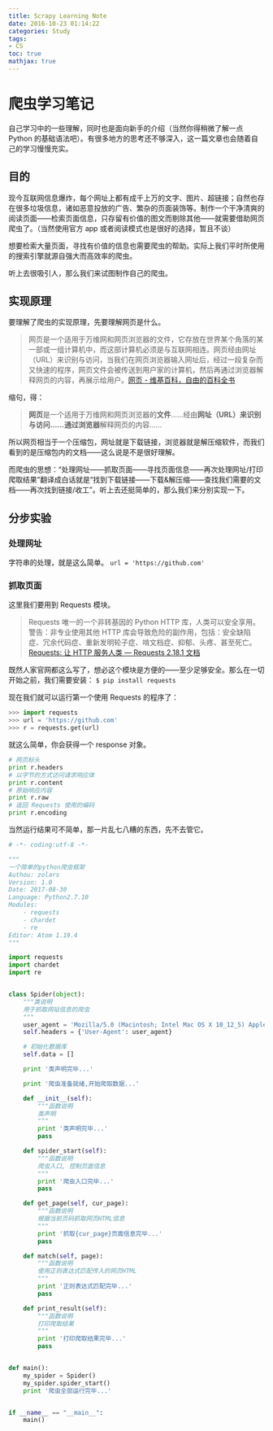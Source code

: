 ```yaml
---
title: Scrapy Learning Note
date: 2016-10-23 01:14:22
categories: Study
tags:
- CS
toc: true
mathjax: true
---
```


# 爬虫学习笔记
自己学习中的一些理解，同时也是面向新手的介绍（当然你得稍微了解一点 Python 的基础语法吧）。有很多地方的思考还不够深入，这一篇文章也会随着自己的学习慢慢充实。

<!--more-->

## 目的
现今互联网信息爆炸，每个网址上都有成千上万的文字、图片、超链接；自然也存在很多垃圾信息，诸如恶意投放的广告、繁杂的页面装饰等。制作一个干净清爽的阅读页面——检索页面信息，只存留有价值的图文而剔除其他——就需要借助网页爬虫了。（当然使用官方 app 或者阅读模式也是很好的选择，暂且不谈）

想要检索大量页面，寻找有价值的信息也需要爬虫的帮助。实际上我们平时所使用的搜索引擎就源自强大而高效率的爬虫。

听上去很吸引人，那么我们来试图制作自己的爬虫。

## 实现原理
要理解了爬虫的实现原理，先要理解网页是什么。

> 网页是一个适用于万维网和网页浏览器的文件，它存放在世界某个角落的某一部或一组计算机中，而这部计算机必须是与互联网相连。网页经由网址（URL）来识别与访问，当我们在网页浏览器输入网址后，经过一段复杂而又快速的程序，网页文件会被传送到用户家的计算机，然后再通过浏览器解释网页的内容，再展示给用户。[网页 - 维基百科，自由的百科全书](https://zh.wikipedia.org/wiki/%E7%B6%B2%E9%A0%81)  

缩句，得：

> **网页**是一个适用于万维网和网页浏览器的**文件**……经由**网址（URL）**来识别与访问……通过**浏览器**解释网页的内容……  

所以网页相当于一个压缩包，网址就是下载链接，浏览器就是解压缩软件，而我们看到的是压缩包内的文档——这么说是不是很好理解。

而爬虫的思想：“处理网址——抓取页面——寻找页面信息——再次处理网址/打印爬取结果”翻译成白话就是“找到下载链接——下载&解压缩——查找我们需要的文档——再次找到链接/收工”。听上去还挺简单的，那么我们来分别实现一下。

## 分步实验
### 处理网址
字符串的处理，就是这么简单。
`url = 'https://github.com'`

### 抓取页面
这里我们要用到 Requests 模块。

> Requests 唯一的一个非转基因的 Python HTTP 库，人类可以安全享用。  
> 警告：非专业使用其他 HTTP 库会导致危险的副作用，包括：安全缺陷症、冗余代码症、重新发明轮子症、啃文档症、抑郁、头疼、甚至死亡。[Requests: 让 HTTP 服务人类 — Requests 2.18.1 文档](http://cn.python-requests.org/zh_CN/latest/)  

既然人家官网都这么写了，想必这个模块是方便的——至少足够安全。那么在一切开始之前，我们需要安装：
`$ pip install requests`

现在我们就可以运行第一个使用 Requests 的程序了：
```python
>>> import requests
>>> url = 'https://github.com'
>>> r = requests.get(url)
```
就这么简单，你会获得一个 response 对象。

```python
# 网页标头
print r.headers
# 以字节的方式访问请求响应体
print r.content
# 原始响应内容
print r.raw
# 返回 Requests 使用的编码
print r.encoding
```

当然运行结果可不简单，那一片乱七八糟的东西，先不去管它。




```python
# -*- coding:utf-8 -*-

"""
一个简单的python爬虫框架
Authou: zolars
Version: 1.0
Date: 2017-08-30
Language: Python2.7.10
Modules:
    - requests
    - chardet
    - re
Editor: Atom 1.19.4
"""

import requests
import chardet
import re


class Spider(object):
    """类说明
    用于抓取网站信息的爬虫
    """
    user_agent = 'Mozilla/5.0 (Macintosh; Intel Mac OS X 10_12_5) AppleWebKit/537.36 (KHTML, like Gecko) Chrome/60.0.3112.113 Safari/537.36'
    self.headers = {'User-Agent': user_agent}

    # 初始化数据库
    self.data = []

    print '类声明完毕...'

    print '爬虫准备就绪,开始爬取数据...'

    def __init__(self):
        """函数说明
        类声明
        """
        print '类声明完毕...'
        pass

    def spider_start(self):
        """函数说明
        爬虫入口, 控制页面信息
        """
        print '爬虫入口完毕...'
        pass

    def get_page(self, cur_page):
        """函数说明
        根据当前页码抓取网页HTML信息
        """
        print '抓取{cur_page}页面信息完毕...'
        pass

    def match(self, page):
        """函数说明
        使用正则表达式匹配传入的网页HTML
        """
        print '正则表达式匹配完毕...'
        pass

    def print_result(self):
        """函数说明
        打印爬取结果
        """
        print '打印爬取结果完毕...'
        pass


def main():
    my_spider = Spider()
    my_spider.spider_start()
    print '爬虫全部运行完毕...'


if __name__ == "__main__":
    main()

```
